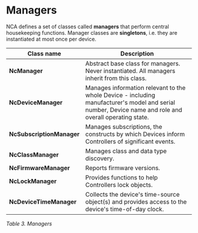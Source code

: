 # Managers

NCA defines a set of classes called **managers** that perform central housekeeping functions. Manager classes are **singletons**, i.e. they are instantiated at most once per device.

| **Class name** | **Description** |
| --- | --- |
| **NcManager** | Abstract base class for managers. Never instantiated. All managers inherit from this class. |
| **NcDeviceManager** | Manages information relevant to the whole Device - including manufacturer's model and serial number, Device name and role and overall operating state. |
| **NcSubscriptionManager** | Manages subscriptions, the constructs by which Devices inform Controllers of significant events. |
| **NcClassManager** | Manages class and data type discovery. |
| **NcFirmwareManager** | Reports firmware versions. |
| **NcLockManager** | Provides functions to help Controllers lock objects. |
| **NcDeviceTimeManager** | Collects the device's time-source object(s) and provides access to the device's time-of-day clock. |

*Table 3. Managers*
